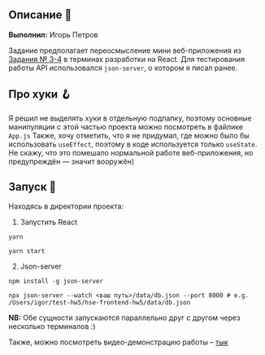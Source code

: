 ## Описание 📝

**Выполнил:** Игорь Петров

Задание предполагает переосмысление мини веб-приложения из [Задания № 3-4](https://github.com/simplyigor/hse-frontend-hw3) в терминах разработки на React. Для тестирования работы API использовался `json-server`, о котором я писал ранее. 

## Про хуки 🪝

Я решил не выделять хуки в отдельную подпапку, поэтому основные манипуляции с этой частью проекта можно посмотреть в файлике `App.js` Также, хочу отметить, что я не придумал, где можно было бы использовать `useEffect`, поэтому в коде используется только `useState`. Не скажу, что это помешало нормальной работе веб-приложения, но предупреждён — значит вооружён)

## Запуск 🤖

Находясь в директории проекта:

1. Запустить React

```
yarn
```
```
yarn start
```
2. Json-server

```
npm install -g json-server
```
```
npx json-server --watch <ваш путь>/data/db.json --port 8000 # e.g. /Users/igor/test-hw5/hse-frontend-hw5/data/db.json
```

**NB:** Обе сущности запускаются параллельно друг с другом через несколько терминалов :)

Также, можно посмотреть видео-демонстрацию работы – [тык](https://drive.google.com/file/d/1M6ZtBwyeb87pY48WKd1a3G6JNNXYWkyd/view?usp=sharing)
